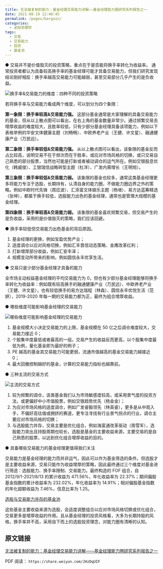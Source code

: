 ```yaml
---
title: 无法被复制的能力：基金经理交易能力详解——基金经理能力圈研究系列报告之一
date: 2021-08-19 12:40:45
permalink: /pages/bargain/
categories:
  - 💰投资理财
tags:
  - 交易
  - 交易能力
  - 投资
  - 基金池
---
```


● 交易并不是价值毁灭的投资策略，重点在于是否能将换手率转化为收益率。
通常投资者都认为具备较高换手率的基金经理可能才具备交易能力，但我们研究发现结论刚好相反：换手率越高交易能力可能越弱，甚至交易部分几乎产生的是负收益。

![换手率&交易能力的维度：四种不同的投资策略](https://wxweb.swsresearch.com/wxCardCss/applications2/ueditor/jsp/upload/image/20210817/1629208546682081150.png)

若将换手率与交易能力看成两个维度，可以划分为四个象限：

**第一象限：换手率较高&交易能力强。** 这部分基金通常是大家理解的具备交易能力的基金，但从以上散点图可以看出，在右上角的基金数量非常少。通过频繁交易去增厚收益的难度较大，且胜率较低，只有少部分基金经理具备该项能力，例如以下表格举例的华安文体健康主题（刘畅畅）、中欧养老产业（王健、许文星）、融通健康产业（万民远）。

**第二象限：换手率较低&交易能力强。** 从以上散点图可以看出，该象限的基金反而占比较高，说明交易不在于频次而在于胜率，或应对市场风格的切换，或只交易自己熟悉的部分股票，当然也可能是打新或者被动调仓的运气所在。例如交银股息优化（韩威俊）、工银瑞信战略转型主题（杜洋）、广发内需增长（王明旭）。

**第三象限：换手率较低&交易能力弱。** 该象限的基金也较多，通常这类基金经理更多将能力专注于选股，长期持有，认清自身的能力圈，不做能力圈边界之外的策略。例如中欧时代先锋（周应波）、汇添富文体娱乐主题（杨瑨）、易方达蓝筹精选（张坤），都属于换手较低，选股能力出色的基金经理，通常也是管理大规模的基金经理。

**第四象限：换手率较高&交易能力弱。** 该象限的基金喜欢频繁交易，但交易产生的是负收益，采用的是价值毁灭的策略，我们应该回避。

● 换手率较低但交易能力出色基金的背后原因。
1. 基金经理的更换，例如宝盈优势产业；
2. 适度调仓以应对风格切换，例如汇丰晋信动态策略、金鹰改革红利；
3. 打新增厚部分收益，例如汇安丰泽；
4. 规模变动所带来的影响，例如圆信永丰优享生活。

● 交易只是少部分基金经理才具备的能力

全市场主动权益基金经理的平均交易能力为 0，但也有少部分基金经理能够将换手率转化为收益率：例如既有较高换手的融通健康产业（万民远）、中欧养老产业（王健、许文星），也有较低换手的易方达瑞程（林森）、圆信永丰优悦生活（范妍），2019-2020 年每一期的交易能力都为正，最终为组合增厚收益。

● 哪些维度可能影响基金经理的交易能力

![哪些维度可能影响基金经理的交易能力](https://wxweb.swsresearch.com/wxCardCss/applications2/ueditor/jsp/upload/image/20210817/1629208548852086657.png)

1. 基金规模大小决定交易能力的上限，基金规模在 50 亿之后调仓难度较大，交易能力接近 0；
2. 个股集中度最低或者最高的一组，交易产生的收益反而更高，以个股集中度最低为例，量化基金即为最好的例子；
3. PE 越高的基金其交易能力可能更弱，流通市值越高的基金交易能力越接近 0；
4. 最大回撤控制越好的基金，计算的交易能力指标也越靠前。

● 三种主流的交易方式

![主流的交易方式](https://wxweb.swsresearch.com/wxCardCss/applications2/ueditor/jsp/upload/image/20210817/1629208550487004634.png)

1. 较为频繁的调仓，该类基金我们认为市场敏感度较高，或采用景气度的投资方法，或更偏好中小市值股票，例如交银趋势优先（杨金金）；
2. 为应对市场风格的适度调仓，例如广发睿毅领先（林英睿），更多是从中观入手，不偏好高估值或拥挤的赛道，更专注寻找有行业景气拐点的行业，调仓主要应对市场风格的切换；
3. 与选股能力并存，交易主要是优化组合，例如海富通改革驱动（周雪军），选股能力突出且持股周期也较长，选股是基金的主要收益来源，主要交易的是自己熟悉的股票，以达到优化组合增厚收益的目的。

● 具备哪些交易能力的基金经理更值得我们关注

交易能力是基金经理的能力而并非运气，因此可以作为基金筛选的条件。但选股才是主要收益来源，交易只能作为收益增厚的策略，因此最终通过三个维度对基金进行筛选：选股能力、换手率限制、交易能力。最终构造的 FOF 组合，自 2012/9/1-2021/8/13 的累计收益为 471.56%，年化收益率为 22.37%；期间偏股基金指数的累计收益率为 232.02%，年化收益率为 14.91%；相对偏股基金指数的年化超额收益为 7.46%，信息比率为 1.25。

[选股与交易能力并存的基金池](https://wxweb.swsresearch.com/wxCardCss/applications2/ueditor/jsp/upload/image/20210817/1629208553938019030.png)

这些基金主要收益来源为选股，会适度调整组合以应对市场风格切换或优化组合，交易更多是增厚收益的作用。且从基金经理的投资风格看，大多为长期持股的风格，换手率并不高，采用自下而上的选股投资理念，对能力圈有清晰的认知。

## 原文链接

[无法被复制的能力：基金经理交易能力详解——基金经理能力圈研究系列报告之一](https://wxweb.swsresearch.com/report/getDetailReportInfo.do?reportId=327784&reportType=2&OpenId=o31qquMB1ipiIC9udZlaQLpes3wA&continueFlag=1d0cdb089971abb823e8b2148d4016bf)

PDF 阅读：
```https://share.weiyun.com/JHzDqUIF```